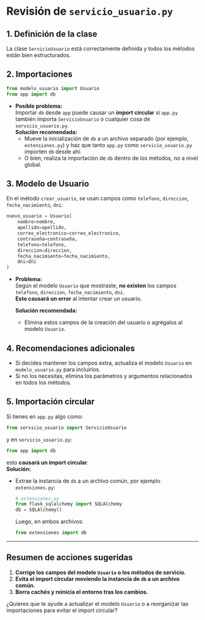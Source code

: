 # Revisión de `servicio_usuario.py`

## 1. **Definición de la clase**
La clase `ServicioUsuario` está correctamente definida y todos los métodos están bien estructurados.

## 2. **Importaciones**
```python
from modelo_usuario import Usuario
from app import db
```
- **Posible problema:**  
  Importar `db` desde `app` puede causar un **import circular** si `app.py` también importa `ServicioUsuario` o cualquier cosa de `servicio_usuario.py`.  
  **Solución recomendada:**  
  - Mueve la inicialización de `db` a un archivo separado (por ejemplo, `extensiones.py`) y haz que tanto `app.py` como `servicio_usuario.py` importen `db` desde ahí.
  - O bien, realiza la importación de `db` dentro de los métodos, no a nivel global.

## 3. **Modelo de Usuario**
En el método `crear_usuario`, se usan campos como `telefono`, `direccion`, `fecha_nacimiento`, `dni`:
```python
nuevo_usuario = Usuario(
    nombre=nombre,
    apellido=apellido,
    correo_electronico=correo_electronico,
    contraseña=contraseña,
    telefono=telefono,
    direccion=direccion,
    fecha_nacimiento=fecha_nacimiento,
    dni=dni
)
```
- **Problema:**  
  Según el modelo `Usuario` que mostraste, **no existen** los campos `telefono`, `direccion`, `fecha_nacimiento`, `dni`.  
  **Esto causará un error** al intentar crear un usuario.

  **Solución recomendada:**  
  - Elimina estos campos de la creación del usuario o agrégalos al modelo `Usuario`.

## 4. **Recomendaciones adicionales**
- Si decides mantener los campos extra, actualiza el modelo `Usuario` en `modelo_usuario.py` para incluirlos.
- Si no los necesitas, elimina los parámetros y argumentos relacionados en todos los métodos.

## 5. **Importación circular**
Si tienes en `app.py` algo como:
```python
from servicio_usuario import ServicioUsuario
```
y en `servicio_usuario.py`:
```python
from app import db
```
esto **causará un import circular**.  
**Solución:**  
- Extrae la instancia de `db` a un archivo común, por ejemplo `extensiones.py`:
  ```python
  # extensiones.py
  from flask_sqlalchemy import SQLAlchemy
  db = SQLAlchemy()
  ```
  Luego, en ambos archivos:
  ```python
  from extensiones import db
  ```

---

## **Resumen de acciones sugeridas**
1. **Corrige los campos del modelo `Usuario` o los métodos de servicio.**
2. **Evita el import circular moviendo la instancia de `db` a un archivo común.**
3. **Borra cachés y reinicia el entorno tras los cambios.**

¿Quieres que te ayude a actualizar el modelo `Usuario` o a reorganizar las importaciones para evitar el import circular?